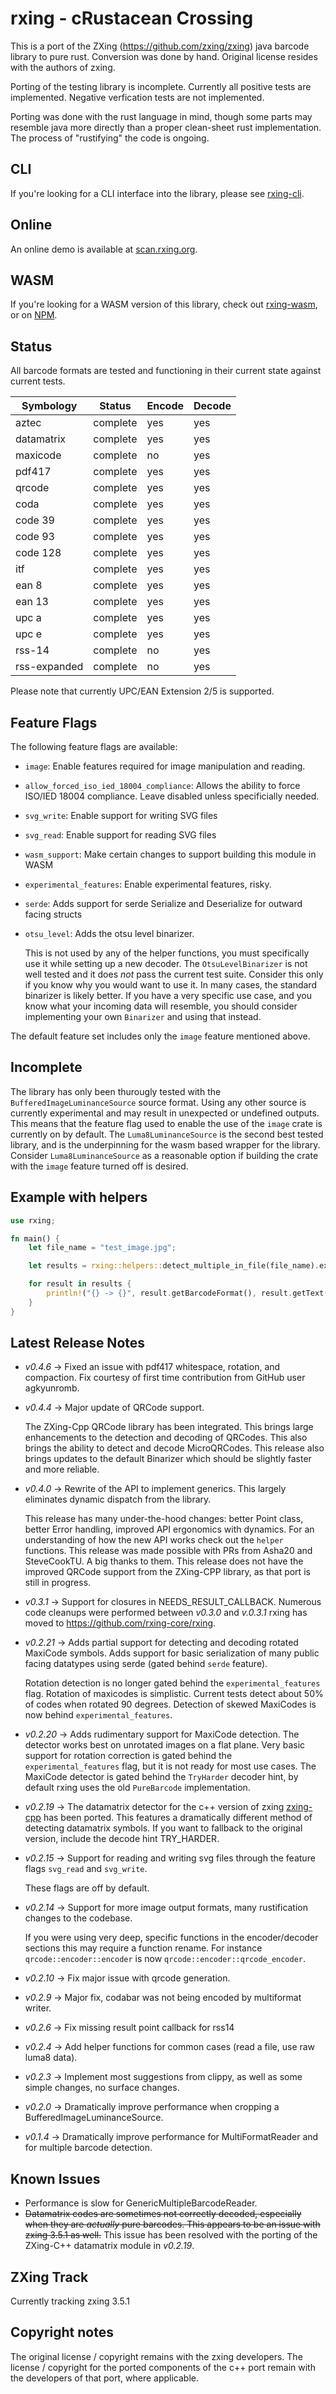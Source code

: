 # rxing - cRustacean Crossing

This is a port of the ZXing (https://github.com/zxing/zxing) java barcode library to pure rust. Conversion was done by hand. Original license resides with the authors of zxing.

Porting of the testing library is incomplete. Currently all positive tests are implemented. Negative verfication tests are not implemented.

Porting was done with the rust language in mind, though some parts may resemble java more directly than a proper clean-sheet rust implementation. The process of "rustifying" the code is ongoing.

## CLI
If you're looking for a CLI interface into the library, please see [rxing-cli](https://crates.io/crates/rxing-cli).

## Online
An online demo is available at [scan.rxing.org](https://scan.rxing.org).

## WASM
If you're looking for a WASM version of this library, check out [rxing-wasm](https://github.com/rxing-core/rxing-wasm), or on [NPM](https://www.npmjs.com/package/rxing-wasm).


## Status
All barcode formats are tested and functioning in their current state against current tests.

| Symbology | Status | Encode | Decode |
| --- | --- | --- | --- |
| aztec | complete | yes | yes |
| datamatrix | complete | yes | yes |
| maxicode | complete | no | yes |
| pdf417 | complete | yes | yes |
| qrcode | complete | yes | yes |
| coda | complete | yes | yes |
| code 39 | complete | yes | yes |
| code 93 | complete | yes | yes |
| code 128 | complete | yes | yes |
| itf | complete | yes | yes |
| ean 8 | complete | yes | yes |
| ean 13 | complete | yes | yes |
| upc a | complete | yes | yes |
| upc e | complete | yes | yes |
| rss-14 | complete | no | yes |
| rss-expanded | complete | no | yes|

Please note that currently UPC/EAN Extension 2/5 is supported.

## Feature Flags
The following feature flags are available:
* `image`: Enable features required for image manipulation and reading.
* `allow_forced_iso_ied_18004_compliance`: Allows the ability to force ISO/IED 18004 compliance. Leave disabled unless specificially needed.
* `svg_write`: Enable support for writing SVG files
* `svg_read`: Enable support for reading SVG files
* `wasm_support`: Make certain changes to support building this module in WASM
* `experimental_features`: Enable experimental features, risky.
* `serde`: Adds support for serde Serialize and Deserialize for outward facing structs
* `otsu_level`: Adds the otsu level binarizer.

    This is not used by any of the helper functions, you must specifically use it while setting up a new decoder. The `OtsuLevelBinarizer` is not well tested and it does *not* pass the current test suite. Consider this only if you know why you would want to use it. In many cases, the standard binarizer is likely better. If you have a very specific use case, and you know what your incoming data will resemble, you should consider implementing your own `Binarizer` and using that instead.

The default feature set includes only the `image` feature mentioned above.

## Incomplete
The library has only been thurougly tested with the `BufferedImageLuminanceSource` source format. Using any other
source is currently experimental and may result in unexpected or undefined outputs. This means that the feature flag
used to enable the use of the `image` crate is currently on by default. The `Luma8LuminanceSource` is the second best
tested library, and is the underpinning for the wasm based wrapper for the library. Consider `Luma8LuminanceSource` as
a reasonable option if building the crate with the `image` feature turned off is desired.

## Example with helpers

```rust
use rxing;

fn main() {
    let file_name = "test_image.jpg";

    let results = rxing::helpers::detect_multiple_in_file(file_name).expect("decodes");

    for result in results {
        println!("{} -> {}", result.getBarcodeFormat(), result.getText())
    }
}
```

## Latest Release Notes
* *v0.4.6* -> Fixed an issue with pdf417 whitespace, rotation, and compaction. Fix courtesy of first time contribution from GitHub user agkyunromb.
* *v0.4.4* -> Major update of QRCode support.

    The ZXing-Cpp QRCode library has been integrated. This brings large enhancements to the detection and decoding
    of QRCodes. This also brings the ability to detect and decode MicroQRCodes. This release also brings updates to the
    default Binarizer which should be slightly faster and more reliable. 
    
* *v0.4.0* -> Rewrite of the API to implement generics. This largely eliminates dynamic dispatch from the library.

    This release has many under-the-hood changes: better Point class, better Error handling, improved API 
    ergonomics with dynamics. For an understanding of how the new API works check out the `helper` functions.
    This release was made possible with PRs from Asha20 and SteveCookTU. A big thanks to them. This release does
    not have the improved QRCode support from the ZXing-CPP library, as that port is still in progress.

* *v0.3.1* -> Support for closures in NEEDS_RESULT_CALLBACK. Numerous code cleanups were performed between *v0.3.0* and *v.0.3.1* rxing has moved to https://github.com/rxing-core/rxing.
* *v0.2.21* -> Adds partial support for detecting and decoding rotated MaxiCode symbols. Adds support for basic serialization of many public facing datatypes using serde (gated behind `serde` feature).

    Rotation detection is no longer gated behind the `experimental_features` flag. Rotation of maxicodes is simplistic. Current tests detect about 50% of codes when rotated 90 degrees. Detection of skewed MaxiCodes is now behind `experimental_features`.

* *v0.2.20* -> Adds rudimentary support for MaxiCode detection. The detector works best on unrotated images on a flat plane. Very basic support for rotation correction is gated behind the `experimental_features` flag, but it is not ready for most use cases. The MaxiCode detector is gated behind the `TryHarder` decoder hint, by default rxing uses the old `PureBarcode` implementation.
* *v0.2.19* -> The datamatrix detector for the c++ version of zxing [zxing-cpp](https://github.com/zxing-cpp/zxing-cpp) has been ported. This features a dramatically different method of detecting datamatrix symbols. If you want to fallback to the original version, include the decode hint TRY_HARDER.
* *v0.2.15* -> Support for reading and writing svg files through the feature flags `svg_read` and `svg_write`.

    These flags are off by default.
    
* *v0.2.14* -> Support for more image output formats, many rustification changes to the codebase.

    If you were using very deep, specific functions in the encoder/decoder sections this may require a function rename. For instance `qrcode::encoder::encoder` is now `qrcode::encoder::qrcode_encoder`.

* *v0.2.10* -> Fix major issue with qrcode generation.
* *v0.2.9* -> Major fix, codabar was not being encoded by multiformat writer.
* *v0.2.6* -> Fix missing result point callback for rss14
* *v0.2.4* -> Add helper functions for common cases (read a file, use raw luma8 data).
* *v0.2.3* -> Implement most suggestions from clippy, as well as some simple changes, no surface changes.
* *v0.2.0* -> Dramatically improve performance when cropping a BufferedImageLuminanceSource.
* *v0.1.4* -> Dramatically improve performance for MultiFormatReader and for multiple barcode detection.

## Known Issues
* Performance is slow for GenericMultipleBarcodeReader.
* ~~Datamatrix codes are sometimes not correctly decoded, especially when they are _actually_ pure barcodes. This appears to be an issue with zxing 3.5.1 as well.~~ This issue has been resolved with the porting of the ZXing-C++ datamatrix module in *v0.2.19*.

## ZXing Track
Currently tracking zxing 3.5.1

## Copyright notes
The original license / copyright remains with the zxing developers. The license / copyright for the ported components of the c++ port remain with the developers of that port, where applicable.
